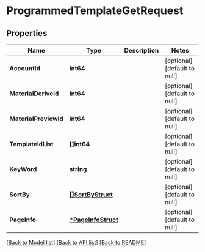 # ProgrammedTemplateGetRequest

## Properties
Name | Type | Description | Notes
------------ | ------------- | ------------- | -------------
**AccountId** | **int64** |  | [optional] [default to null]
**MaterialDeriveId** | **int64** |  | [optional] [default to null]
**MaterialPreviewId** | **int64** |  | [optional] [default to null]
**TemplateIdList** | **[]int64** |  | [optional] [default to null]
**KeyWord** | **string** |  | [optional] [default to null]
**SortBy** | [**[]SortByStruct**](sort_by_struct.md) |  | [optional] [default to null]
**PageInfo** | [***PageInfoStruct**](page_info_struct.md) |  | [optional] [default to null]

[[Back to Model list]](../README.md#documentation-for-models) [[Back to API list]](../README.md#documentation-for-api-endpoints) [[Back to README]](../README.md)


